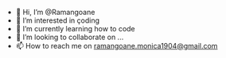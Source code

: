 - 👋 Hi, I’m @Ramangoane
- 👀 I’m interested in çoding
- 🌱 I’m currently learning how to code
- 💞️ I’m looking to collaborate on ...
- 📫 How to reach me on ramangoane.monica1904@gmail.com

<!---
Ramangoane/Ramangoane is a ✨ special ✨ repository because its `README.md` (this file) appears on your GitHub profile.
You can click the Preview link to take a look at your changes.
--->
